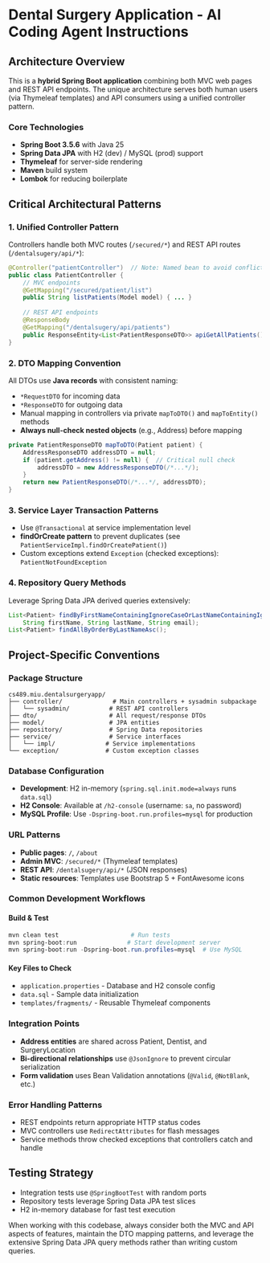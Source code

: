 # Dental Surgery Application - AI Coding Agent Instructions

## Architecture Overview

This is a **hybrid Spring Boot application** combining both MVC web pages and REST API endpoints. The unique architecture serves both human users (via Thymeleaf templates) and API consumers using a unified controller pattern.

### Core Technologies
- **Spring Boot 3.5.6** with Java 25
- **Spring Data JPA** with H2 (dev) / MySQL (prod) support
- **Thymeleaf** for server-side rendering
- **Maven** build system
- **Lombok** for reducing boilerplate

## Critical Architectural Patterns

### 1. Unified Controller Pattern
Controllers handle both MVC routes (`/secured/*`) and REST API routes (`/dentalsugery/api/*`):

```java
@Controller("patientController")  // Note: Named bean to avoid conflicts
public class PatientController {
    // MVC endpoints
    @GetMapping("/secured/patient/list")
    public String listPatients(Model model) { ... }
    
    // REST API endpoints  
    @ResponseBody
    @GetMapping("/dentalsugery/api/patients")
    public ResponseEntity<List<PatientResponseDTO>> apiGetAllPatients() { ... }
}
```

### 2. DTO Mapping Convention
All DTOs use **Java records** with consistent naming:
- `*RequestDTO` for incoming data
- `*ResponseDTO` for outgoing data
- Manual mapping in controllers via private `mapToDTO()` and `mapToEntity()` methods
- **Always null-check nested objects** (e.g., Address) before mapping

```java
private PatientResponseDTO mapToDTO(Patient patient) {
    AddressResponseDTO addressDTO = null;
    if (patient.getAddress() != null) {  // Critical null check
        addressDTO = new AddressResponseDTO(/*...*/);
    }
    return new PatientResponseDTO(/*...*/, addressDTO);
}
```

### 3. Service Layer Transaction Patterns
- Use `@Transactional` at service implementation level
- **findOrCreate pattern** to prevent duplicates (see `PatientServiceImpl.findOrCreatePatient()`)
- Custom exceptions extend `Exception` (checked exceptions): `PatientNotFoundException`

### 4. Repository Query Methods
Leverage Spring Data JPA derived queries extensively:
```java
List<Patient> findByFirstNameContainingIgnoreCaseOrLastNameContainingIgnoreCaseOrEmailContainingIgnoreCase(
    String firstName, String lastName, String email);
List<Patient> findAllByOrderByLastNameAsc();
```

## Project-Specific Conventions

### Package Structure
```
cs489.miu.dentalsurgeryapp/
├── controller/              # Main controllers + sysadmin subpackage
│   └── sysadmin/           # REST API controllers
├── dto/                    # All request/response DTOs  
├── model/                  # JPA entities
├── repository/             # Spring Data repositories
├── service/                # Service interfaces
│   └── impl/              # Service implementations
└── exception/             # Custom exception classes
```

### Database Configuration
- **Development**: H2 in-memory (`spring.sql.init.mode=always` runs `data.sql`)
- **H2 Console**: Available at `/h2-console` (username: `sa`, no password)
- **MySQL Profile**: Use `-Dspring-boot.run.profiles=mysql` for production

### URL Patterns
- **Public pages**: `/`, `/about`
- **Admin MVC**: `/secured/*` (Thymeleaf templates)
- **REST API**: `/dentalsugery/api/*` (JSON responses)
- **Static resources**: Templates use Bootstrap 5 + FontAwesome icons

### Common Development Workflows

#### Build & Test
```powershell
mvn clean test                    # Run tests
mvn spring-boot:run              # Start development server
mvn spring-boot:run -Dspring-boot.run.profiles=mysql  # Use MySQL
```

#### Key Files to Check
- `application.properties` - Database and H2 console config
- `data.sql` - Sample data initialization
- `templates/fragments/` - Reusable Thymeleaf components

### Integration Points
- **Address entities** are shared across Patient, Dentist, and SurgeryLocation
- **Bi-directional relationships** use `@JsonIgnore` to prevent circular serialization
- **Form validation** uses Bean Validation annotations (`@Valid`, `@NotBlank`, etc.)

### Error Handling Patterns
- REST endpoints return appropriate HTTP status codes
- MVC controllers use `RedirectAttributes` for flash messages
- Service methods throw checked exceptions that controllers catch and handle

## Testing Strategy
- Integration tests use `@SpringBootTest` with random ports
- Repository tests leverage Spring Data JPA test slices
- H2 in-memory database for fast test execution

When working with this codebase, always consider both the MVC and API aspects of features, maintain the DTO mapping patterns, and leverage the extensive Spring Data JPA query methods rather than writing custom queries.
